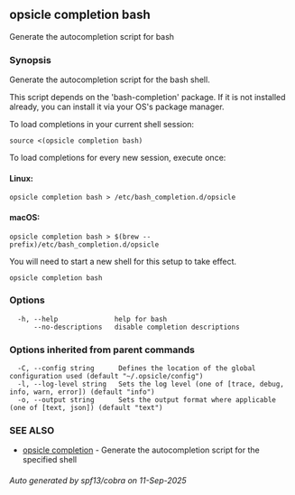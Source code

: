 ## opsicle completion bash

Generate the autocompletion script for bash

### Synopsis

Generate the autocompletion script for the bash shell.

This script depends on the 'bash-completion' package.
If it is not installed already, you can install it via your OS's package manager.

To load completions in your current shell session:

	source <(opsicle completion bash)

To load completions for every new session, execute once:

#### Linux:

	opsicle completion bash > /etc/bash_completion.d/opsicle

#### macOS:

	opsicle completion bash > $(brew --prefix)/etc/bash_completion.d/opsicle

You will need to start a new shell for this setup to take effect.


```
opsicle completion bash
```

### Options

```
  -h, --help              help for bash
      --no-descriptions   disable completion descriptions
```

### Options inherited from parent commands

```
  -C, --config string      Defines the location of the global configuration used (default "~/.opsicle/config")
  -l, --log-level string   Sets the log level (one of [trace, debug, info, warn, error]) (default "info")
  -o, --output string      Sets the output format where applicable (one of [text, json]) (default "text")
```

### SEE ALSO

* [opsicle completion](cli/opsicle_completion.md)	 - Generate the autocompletion script for the specified shell

###### Auto generated by spf13/cobra on 11-Sep-2025
